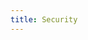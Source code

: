 ```yaml
---
title: Security
---
```


<ExternalRedirect href="https://docs.abax.org/protocol/V1/concepts/advanced-topics/security" />
